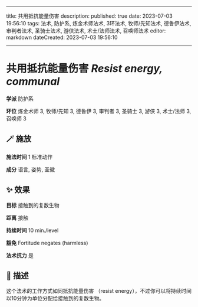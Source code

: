 
---
title: 共用抵抗能量伤害
description: 
published: true
date: 2023-07-03 19:56:10
tags: 法术, 防护系, 炼金术师法术, 3环法术, 牧师/先知法术, 德鲁伊法术, 审判者法术, 圣骑士法术, 游侠法术, 术士/法师法术, 召唤师法术
editor: markdown
dateCreated: 2023-07-03 19:56:10

---

# **共用抵抗能量伤害** *Resist energy, communal*

**学派** 防护系 

**环位** 炼金术师 3, 牧师/先知 3, 德鲁伊 3, 审判者 3, 圣骑士 3, 游侠 3, 术士/法师 3, 召唤师 3

## 🪄 施放

**施法时间** 1 标准动作

**成分** 语言, 姿势, 圣徽

## ✨ 效果 

**目标** 接触到的复数生物 

**距离** 接触  

**持续时间** 10 min./level 

**豁免** Fortitude negates (harmless)

**法术抗力** 是

## 📖 描述

这个法术的工作方式如同抵抗能量伤害 （resist energy），不过你可以将持续时间以10分钟为单位分配给接触到的复数生物。
    